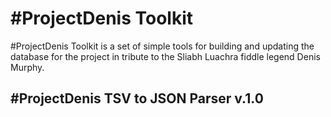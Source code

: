 #ProjectDenis Toolkit
========================================================================================
#ProjectDenis Toolkit is a set of simple tools for building and updating the database for the project in tribute to the Sliabh Luachra fiddle legend Denis Murphy.

## #ProjectDenis TSV to JSON Parser v.1.0


